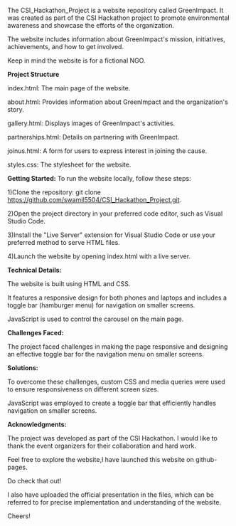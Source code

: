 The CSI_Hackathon_Project is a website repository called GreenImpact. It was created as part of the CSI Hackathon project to promote environmental awareness and showcase the efforts of the organization.

The website includes information about GreenImpact's mission, initiatives, achievements, and how to get involved.

Keep in mind the website is for a fictional NGO.

**Project Structure**

index.html: The main page of the website.

about.html: Provides information about GreenImpact and the organization's story.

gallery.html: Displays images of GreenImpact's activities.

partnerships.html: Details on partnering with GreenImpact.

joinus.html: A form for users to express interest in joining the cause.

styles.css: The stylesheet for the website.

**Getting Started:**
To run the website locally, follow these steps:

1)Clone the repository: git clone https://github.com/swamil5504/CSI_Hackathon_Project.git.

2)Open the project directory in your preferred code editor, such as Visual Studio Code.

3)Install the "Live Server" extension for Visual Studio Code or use your preferred method to serve HTML files.

4)Launch the website by opening index.html with a live server.

**Technical Details:**

The website is built using HTML and CSS.

It features a responsive design for both phones and laptops and includes a toggle bar (hamburger menu) for navigation on smaller screens.

JavaScript is used to control the carousel on the main page.

**Challenges Faced:**

The project faced challenges in making the page responsive and designing an effective toggle bar for the navigation menu on smaller screens.

**Solutions:**

To overcome these challenges, custom CSS and media queries were used to ensure responsiveness on different screen sizes.

JavaScript was employed to create a toggle bar that efficiently handles navigation on smaller screens.

**Acknowledgments:**

The project was developed as part of the CSI Hackathon. I would like to thank the event organizers for their collaboration and hard work.

Feel free to explore the website,I have launched this website on github-pages. 

Do check that out!

I also have uploaded the official presentation in the files, which can be referred to for precise implementation and understanding of the website.

Cheers!

